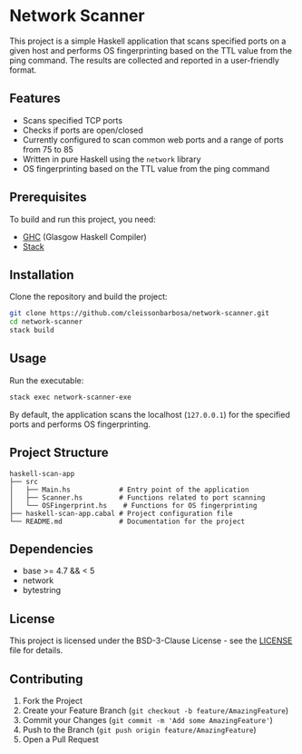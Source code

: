 # Network Scanner

This project is a simple Haskell application that scans specified ports on a given host and performs OS fingerprinting based on the TTL value from the ping command. The results are collected and reported in a user-friendly format.

## Features

- Scans specified TCP ports
- Checks if ports are open/closed
- Currently configured to scan common web ports and a range of ports from 75 to 85
- Written in pure Haskell using the `network` library
- OS fingerprinting based on the TTL value from the ping command

## Prerequisites

To build and run this project, you need:

- [GHC](https://www.haskell.org/ghc/) (Glasgow Haskell Compiler)
- [Stack](https://docs.haskellstack.org/en/stable/install_and_upgrade/)

## Installation

Clone the repository and build the project:

```sh
git clone https://github.com/cleissonbarbosa/network-scanner.git
cd network-scanner
stack build
```

## Usage

Run the executable:

```sh
stack exec network-scanner-exe
```

By default, the application scans the localhost (`127.0.0.1`) for the specified ports and performs OS fingerprinting.

## Project Structure

```
haskell-scan-app
├── src
│   ├── Main.hs            # Entry point of the application
│   ├── Scanner.hs         # Functions related to port scanning
│   └── OSFingerprint.hs    # Functions for OS fingerprinting
├── haskell-scan-app.cabal # Project configuration file
└── README.md              # Documentation for the project
```

## Dependencies

- base >= 4.7 && < 5
- network
- bytestring

## License

This project is licensed under the BSD-3-Clause License - see the [LICENSE](LICENSE) file for details.

## Contributing

1. Fork the Project
2. Create your Feature Branch (`git checkout -b feature/AmazingFeature`)
3. Commit your Changes (`git commit -m 'Add some AmazingFeature'`)
4. Push to the Branch (`git push origin feature/AmazingFeature`)
5. Open a Pull Request
